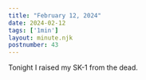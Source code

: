 ```yaml
---
title: "February 12, 2024"
date: 2024-02-12
tags: ['1min']
layout: minute.njk
postnumber: 43
---
```



Tonight I raised my SK-1 from the dead. 




